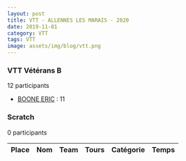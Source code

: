```yaml
---
layout: post
title: VTT - ALLENNES LES MARAIS - 2020
date: 2019-11-01
category: VTT
tags: VTT
image: assets/img/blog/vtt.png
---
```


### VTT Vétérans B
12 participants
- [BOONE ERIC](https://teamspecializedlille.cc/coureurs/booneeric) : 11

### Scratch
0 participants

| Place | Nom | Team | Tours | Catégorie | Temps |
|---|---|---|---|---|---|
